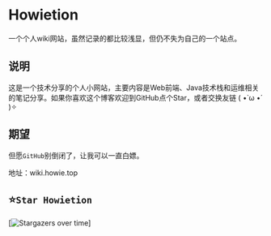 # Howietion

一个个人wiki网站，虽然记录的都比较浅显，但仍不失为自己的一个站点。

## 说明

这是一个技术分享的个人小网站，主要内容是Web前端、Java技术栈和运维相关的笔记分享。如果你喜欢这个博客欢迎到GitHub点个Star，或者交换友链 ( •̀ ω •́ )✧

## 期望

但愿`GitHub`别倒闭了，让我可以一直白嫖。

地址：wiki.howie.top

## ⭐`Star Howietion`

[![Stargazers over time](https://starchart.cc/Howietron/Howietron.github.io.svg)]
